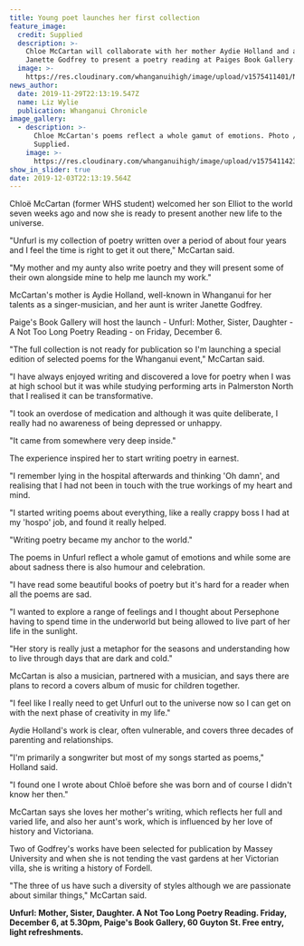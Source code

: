 ```yaml
---
title: Young poet launches her first collection
feature_image:
  credit: Supplied
  description: >-
    Chloe McCartan will collaborate with her mother Aydie Holland and aunt
    Janette Godfrey to present a poetry reading at Paiges Book Gallery. 
  image: >-
    https://res.cloudinary.com/whanganuihigh/image/upload/v1575411401/News/Chloe_McCartan._Chron_30.11.19.jpg
news_author:
  date: 2019-11-29T22:13:19.547Z
  name: Liz Wylie
  publication: Whanganui Chronicle
image_gallery:
  - description: >-
      Chloe McCartan's poems reflect a whole gamut of emotions. Photo /
      Supplied.
    image: >-
      https://res.cloudinary.com/whanganuihigh/image/upload/v1575411423/News/Chloe_McCartan.2_Chron_30.11.19.jpg
show_in_slider: true
date: 2019-12-03T22:13:19.564Z
---
```

Chloë McCartan (former WHS student) welcomed her son Elliot to the world seven weeks ago and now she is ready to present another new life to the universe.

"Unfurl is my collection of poetry written over a period of about four years and I feel the time is right to get it out there," McCartan said.

"My mother and my aunty also write poetry and they will present some of their own alongside mine to help me launch my work."

McCartan's mother is Aydie Holland, well-known in Whanganui for her talents as a singer-musician, and her aunt is writer Janette Godfrey.

Paige's Book Gallery will host the launch - Unfurl: Mother, Sister, Daughter - A Not Too Long Poetry Reading - on Friday, December 6.

"The full collection is not ready for publication so I'm launching a special edition of selected poems for the Whanganui event," McCartan said.

"I have always enjoyed writing and discovered a love for poetry when I was at high school but it was while studying performing arts in Palmerston North that I realised it can be transformative.

"I took an overdose of medication and although it was quite deliberate, I really had no awareness of being depressed or unhappy.

"It came from somewhere very deep inside."

The experience inspired her to start writing poetry in earnest.

"I remember lying in the hospital afterwards and thinking 'Oh damn', and realising that I had not been in touch with the true workings of my heart and mind.

"I started writing poems about everything, like a really crappy boss I had at my 'hospo' job, and found it really helped.

"Writing poetry became my anchor to the world."

The poems in Unfurl reflect a whole gamut of emotions and while some are about sadness there is also humour and celebration.

"I have read some beautiful books of poetry but it's hard for a reader when all the poems are sad.

"I wanted to explore a range of feelings and I thought about Persephone having to spend time in the underworld but being allowed to live part of her life in the sunlight.

"Her story is really just a metaphor for the seasons and understanding how to live through days that are dark and cold."

McCartan is also a musician, partnered with a musician, and says there are plans to record a covers album of music for children together.

"I feel like I really need to get Unfurl out to the universe now so I can get on with the next phase of creativity in my life."

Aydie Holland's work is clear, often vulnerable, and covers three decades of parenting and relationships.

"I'm primarily a songwriter but most of my songs started as poems," Holland said.

"I found one I wrote about Chloë before she was born and of course I didn't know her then."

McCartan says she loves her mother's writing, which reflects her full and varied life, and also her aunt's work, which is influenced by her love of history and Victoriana.

Two of Godfrey's works have been selected for publication by Massey University and when she is not tending the vast gardens at her Victorian villa, she is writing a history of Fordell.

"The three of us have such a diversity of styles although we are passionate about similar things," McCartan said.

**Unfurl: Mother, Sister, Daughter. A Not Too Long Poetry Reading. Friday, December 6, at 5.30pm, Paige's Book Gallery, 60 Guyton St. Free entry, light refreshments.**
